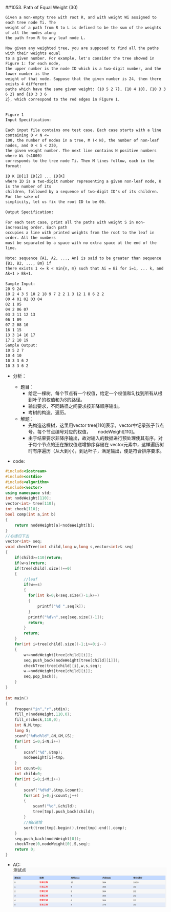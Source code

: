 ##1053. Path of Equal Weight (30)

	Given a non-empty tree with root R, and with weight Wi assigned to each tree node Ti. The
	weight of a path from R to L is defined to be the sum of the weights of all the nodes along
	the path from R to any leaf node L.

	Now given any weighted tree, you are supposed to find all the paths with their weights equal 
	to a given number. For example, let's consider the tree showed in Figure 1: for each node,
	the upper number is the node ID which is a two-digit number, and the lower number is the
	weight of that node. Suppose that the given number is 24, then there exists 4 different 
	paths which have the same given weight: {10 5 2 7}, {10 4 10}, {10 3 3 6 2} and {10 3 3 6
	2}, which correspond to the red edges in Figure 1.


	Figure 1
	Input Specification:

	Each input file contains one test case. Each case starts with a line containing 0 < N <= 
	100, the number of nodes in a tree, M (< N), the number of non-leaf nodes, and 0 < S < 230,
	the given weight number. The next line contains N positive numbers where Wi (<1000) 
	corresponds to the tree node Ti. Then M lines follow, each in the format:

	ID K ID[1] ID[2] ... ID[K]
	where ID is a two-digit number representing a given non-leaf node, K is the number of its
	children, followed by a sequence of two-digit ID's of its children. For the sake of
	simplicity, let us fix the root ID to be 00.

	Output Specification:

	For each test case, print all the paths with weight S in non-increasing order. Each path
	occupies a line with printed weights from the root to the leaf in order. All the numbers 
	must be separated by a space with no extra space at the end of the line.

	Note: sequence {A1, A2, ..., An} is said to be greater than sequence {B1, B2, ..., Bm} if 
	there exists 1 <= k < min{n, m} such that Ai = Bi for i=1, ... k, and Ak+1 > Bk+1.

	Sample Input:
	20 9 24
	10 2 4 3 5 10 2 18 9 7 2 2 1 3 12 1 8 6 2 2
	00 4 01 02 03 04
	02 1 05
	04 2 06 07
	03 3 11 12 13
	06 1 09
	07 2 08 10
	16 1 15
	13 3 14 16 17
	17 2 18 19
	Sample Output:
	10 5 2 7
	10 4 10
	10 3 3 6 2
	10 3 3 6 2
	
- 分析：
  - 题目：
  	- 给定一棵树，每个节点有一个权值，给定一个权值和S,找到所有从根到叶子的权值和为S的路径。
	- 输出要求，不同路径之间要求按非降顺序输出。
	- 考树的构造，遍历。
  - 解题：
    - 先构造这棵树，这里用vector<int> tree[110]表示，vector<int>中记录孩子节点号。每个节点编号对应的权值，
  　  nodeWeight[110]。
    - 由于结果要求非降序输出，故对输入的数据进行预处理使其有序。对于每个节点的还在按权值递增排序存储在
      vector<int>元素中，这样遍历树时有序遍历（从大到小)，到达叶子，满足输出，便是符合排序要求。
	  
- code:

```c++
#include<iostream>
#include<cstdio>
#include<algorithm>
#include<vector>
using namespace std;
int nodeWeight[110];
vector<int> tree[110];
int check[110];
bool comp(int a,int b)
{
	return nodeWeight[a]<nodeWeight[b];
}
//右递归下去
vector<int> seq;
void checkTree(int child,long w,long s,vector<int>& seq)
{
	if(child>=110)return;
	if(w>s)return;
	if(tree[child].size()==0)
	{
		//leaf
		if(w==s)
		{
		  for(int k=0;k<seq.size()-1;k++)
		  {
			  printf("%d ",seq[k]);
		  }
		  printf("%d\n",seq[seq.size()-1]);
		  return;
		}
		return;
	}
	for(int i=tree[child].size()-1;i>=0;i--)
	{
		w+=nodeWeight[tree[child][i]];
		seq.push_back(nodeWeight[tree[child][i]]);
		checkTree(tree[child][i],w,s,seq);
		w-=nodeWeight[tree[child][i]];
		seq.pop_back();
	}
}

int main()
{
	freopen("in","r",stdin);
	fill_n(nodeWeight,110,0);
	fill_n(check,110,0);
	int N,M,tmp;
	long S;
	scanf("%d%d%ld",&N,&M,&S);
	for(int i=0;i<N;i++)
	{
		scanf("%d",&tmp);
		nodeWeight[i]=tmp;
	}
	int count=0;
	int child=0;
	for(int i=0;i<M;i++)
	{
		scanf("%d%d",&tmp,&count);
		for(int j=0;j<count;j++)
		{
			scanf("%d",&child);
			tree[tmp].push_back(child);
		}
		//按w递增
		sort(tree[tmp].begin(),tree[tmp].end(),comp);
	}
	seq.push_back(nodeWeight[0]);
	checkTree(0,nodeWeight[0],S,seq);
	return 0;
}

```

- AC:
![pat_a1053](./pat_a1053.png)
	
 